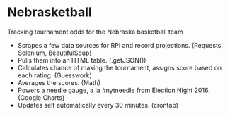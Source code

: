 # Nebrasketball
Tracking tournament odds for the Nebraska basketball team

- Scrapes a few data sources for RPI and record projections. (Requests, Selenium, BeautifulSoup)
- Pulls them into an HTML table. (.getJSON())
- Calculates chance of making the tournament, assigns score based on each rating. (Guesswork)
- Averages the scores. (Math)
- Powers a needle gauge, a la #nytneedle from Election Night 2016. (Google Charts)
- Updates self automatically every 30 minutes. (crontab)
